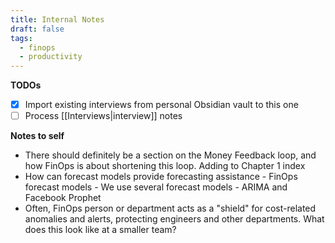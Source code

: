 ```yaml
---
title: Internal Notes
draft: false
tags:
  - finops
  - productivity
---
```

**TODOs**
- [x] Import existing interviews from personal Obsidian vault to this one
- [ ] Process [[Interviews|interview]] notes

**Notes to self**
- There should definitely be a section on the Money Feedback loop, and how FinOps is about shortening this loop. Adding to Chapter 1 index
- How can forecast models provide forecasting assistance - FinOps forecast models - We use several forecast models - ARIMA and Facebook Prophet
- Often, FinOps person or department acts as a "shield" for cost-related anomalies and alerts, protecting engineers and other departments. What does this look like at a smaller team?
